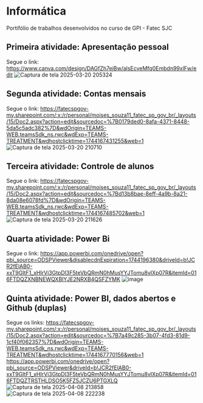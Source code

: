 # Informática
Portifólio de trabalhos desenvolvidos no curso de GPI - Fatec SJC 
## Primeira atividade: Apresentação pessoal
Segue o link: https://www.canva.com/design/DAGfZh7ejBw/alsEcveMfq0Embdn99xlFw/edit
![Captura de tela 2025-03-20 205324](https://github.com/user-attachments/assets/f7820deb-791d-485e-820a-fbb91df9ec8a)
## Segunda atividade: Contas mensais
Segue o link: https://fatecspgov-my.sharepoint.com/:x:/r/personal/moises_souza11_fatec_sp_gov_br/_layouts/15/Doc2.aspx?action=edit&sourcedoc=%7B0179ded0-8afa-4371-8448-5da5c5adc382%7D&wdOrigin=TEAMS-WEB.teamsSdk_ns.rwc&wdExp=TEAMS-TREATMENT&wdhostclicktime=1744167431255&web=1
![Captura de tela 2025-03-20 210710](https://github.com/user-attachments/assets/bb29c9a7-1ef8-4043-b91e-7c61bac802ed)
## Terceira atividade: Controle de alunos 
Segue o link: https://fatecspgov-my.sharepoint.com/:x:/r/personal/moises_souza11_fatec_sp_gov_br/_layouts/15/Doc2.aspx?action=edit&sourcedoc=%7Bd13b8bae-8eff-4a9b-8a21-8da08e6078fd%7D&wdOrigin=TEAMS-WEB.teamsSdk_ns.rwc&wdExp=TEAMS-TREATMENT&wdhostclicktime=1744167485702&web=1
![Captura de tela 2025-03-20 211626](https://github.com/user-attachments/assets/01ebbe0f-5c74-49c9-8e6f-57b974dfbf6b)
## Quarta atividade: Power Bi
Segue o link: https://app.powerbi.com/onedrive/open?pbi_source=ODSPViewer&disablecdnExpiration=1744196380&driveId=b!JCR2fElAB0-xxT9GItF1_xHIrVi3GtpDl3F5teVbQRmN0hMusYYJTomu8vIXp07R&itemId=016FTDQZXNBNEWQXBIYJE2NRXB4QSFZYMK
![image](https://github.com/user-attachments/assets/eaf6a843-d3a8-4aab-9131-9a95bd5e2d28)
## Quinta atividade: Power BI, dados abertos e Github (duplas)
Segue os links: https://fatecspgov-my.sharepoint.com/:x:/r/personal/moises_souza11_fatec_sp_gov_br/_layouts/15/Doc2.aspx?action=edit&sourcedoc=%7B7a49c285-3b07-4fd3-81d9-1cf40f062357%7D&wdOrigin=TEAMS-WEB.teamsSdk_ns.rwc&wdExp=TEAMS-TREATMENT&wdhostclicktime=1744167770156&web=1
https://app.powerbi.com/onedrive/open?pbi_source=ODSPViewer&driveId=b!JCR2fElAB0-xxT9GItF1_xHIrVi3GtpDl3F5teVbQRmN0hMusYYJTomu8vIXp07R&itemId=016FTDQZTRSTHLDSO5K5FZ5JCZU6PTGXLQ
![Captura de tela 2025-04-08 213858](https://github.com/user-attachments/assets/70186ce6-d75b-439d-b574-80dab548ca4c)
![Captura de tela 2025-04-08 222238](https://github.com/user-attachments/assets/1b131337-287f-442d-8c2f-8300ff6a6ff1)
